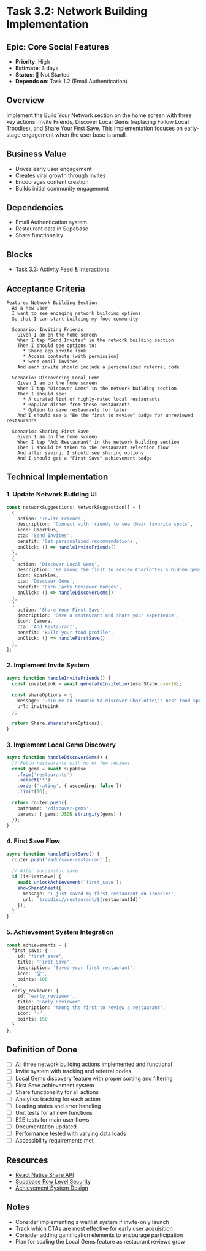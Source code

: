 # Task 3.2: Network Building Implementation

## Epic: Core Social Features
- **Priority**: High
- **Estimate**: 3 days
- **Status**: 🔴 Not Started
- **Depends on**: Task 1.2 (Email Authentication)

## Overview
Implement the Build Your Network section on the home screen with three key actions: Invite Friends, Discover Local Gems (replacing Follow Local Troodies), and Share Your First Save. This implementation focuses on early-stage engagement when the user base is small.

## Business Value
- Drives early user engagement
- Creates viral growth through invites
- Encourages content creation
- Builds initial community engagement

## Dependencies
- Email Authentication system
- Restaurant data in Supabase
- Share functionality

## Blocks
- Task 3.3: Activity Feed & Interactions

## Acceptance Criteria

```gherkin
Feature: Network Building Section
  As a new user
  I want to see engaging network building options
  So that I can start building my food community

  Scenario: Inviting Friends
    Given I am on the home screen
    When I tap "Send Invites" in the network building section
    Then I should see options to:
      * Share app invite link
      * Access contacts (with permission)
      * Send email invites
    And each invite should include a personalized referral code

  Scenario: Discovering Local Gems
    Given I am on the home screen
    When I tap "Discover Gems" in the network building section
    Then I should see:
      * A curated list of highly-rated local restaurants
      * Popular dishes from these restaurants
      * Option to save restaurants for later
    And I should see a "Be the first to review" badge for unreviewed restaurants

  Scenario: Sharing First Save
    Given I am on the home screen
    When I tap "Add Restaurant" in the network building section
    Then I should be taken to the restaurant selection flow
    And after saving, I should see sharing options
    And I should get a "First Save" achievement badge
```

## Technical Implementation

### 1. Update Network Building UI
```typescript
const networkSuggestions: NetworkSuggestion[] = [
  {
    action: 'Invite Friends',
    description: 'Connect with friends to see their favorite spots',
    icon: UserPlus,
    cta: 'Send Invites',
    benefit: 'Get personalized recommendations',
    onClick: () => handleInviteFriends()
  },
  {
    action: 'Discover Local Gems',
    description: 'Be among the first to review Charlotte\'s hidden gems',
    icon: Sparkles,
    cta: 'Discover Gems',
    benefit: 'Earn Early Reviewer badges',
    onClick: () => handleDiscoverGems()
  },
  {
    action: 'Share Your First Save',
    description: 'Save a restaurant and share your experience',
    icon: Camera,
    cta: 'Add Restaurant',
    benefit: 'Build your food profile',
    onClick: () => handleFirstSave()
  },
];
```

### 2. Implement Invite System
```typescript
async function handleInviteFriends() {
  const inviteLink = await generateInviteLink(userState.userId);
  
  const shareOptions = {
    message: 'Join me on Troodie to discover Charlotte\'s best food spots!',
    url: inviteLink
  };

  return Share.share(shareOptions);
}
```

### 3. Implement Local Gems Discovery
```typescript
async function handleDiscoverGems() {
  // Fetch restaurants with no or few reviews
  const gems = await supabase
    .from('restaurants')
    .select('*')
    .order('rating', { ascending: false })
    .limit(10);

  return router.push({
    pathname: '/discover-gems',
    params: { gems: JSON.stringify(gems) }
  });
}
```

### 4. First Save Flow
```typescript
async function handleFirstSave() {
  router.push('/add/save-restaurant');
  
  // After successful save
  if (isFirstSave) {
    await unlockAchievement('first_save');
    showShareSheet({
      message: 'I just saved my first restaurant on Troodie!',
      url: `troodie://restaurant/${restaurantId}`
    });
  }
}
```

### 5. Achievement System Integration
```typescript
const achievements = {
  first_save: {
    id: 'first_save',
    title: 'First Save',
    description: 'Saved your first restaurant',
    icon: '🏆',
    points: 100
  },
  early_reviewer: {
    id: 'early_reviewer',
    title: 'Early Reviewer',
    description: 'Among the first to review a restaurant',
    icon: '⭐',
    points: 150
  }
};
```

## Definition of Done
- [ ] All three network building actions implemented and functional
- [ ] Invite system with tracking and referral codes
- [ ] Local Gems discovery feature with proper sorting and filtering
- [ ] First Save achievement system
- [ ] Share functionality for all actions
- [ ] Analytics tracking for each action
- [ ] Loading states and error handling
- [ ] Unit tests for all new functions
- [ ] E2E tests for main user flows
- [ ] Documentation updated
- [ ] Performance tested with varying data loads
- [ ] Accessibility requirements met

## Resources
- [React Native Share API](https://reactnative.dev/docs/share)
- [Supabase Row Level Security](https://supabase.com/docs/guides/auth/row-level-security)
- [Achievement System Design](../docs/achievement-system.md)

## Notes
- Consider implementing a waitlist system if invite-only launch
- Track which CTAs are most effective for early user acquisition
- Consider adding gamification elements to encourage participation
- Plan for scaling the Local Gems feature as restaurant reviews grow 